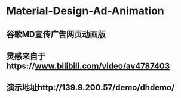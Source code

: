 # Material-Design-Ad-Animation
## 谷歌MD宣传广告网页动画版
## 灵感来自于https://www.bilibili.com/video/av4787403
## 演示地址http://139.9.200.57/demo/dhdemo/
